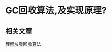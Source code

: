 # GC回收算法,及实现原理?

## 相关文章

[理解垃圾回收算法](http://www.infoq.com/cn/news/2017/03/garbage-collection-algorithm)